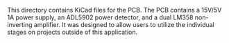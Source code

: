 This directory contains KiCad files for the PCB. The PCB contains a 15V/5V 1A power supply, an ADL5902 power detector, and a dual LM358 non-inverting amplifier. It was designed to allow users to utilize the individual stages on projects outside of this application.